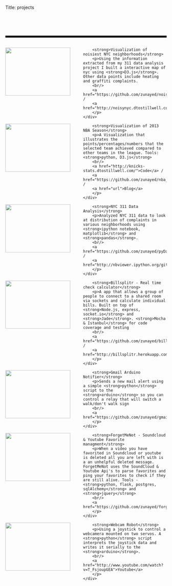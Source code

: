 Title: projects


<div class="grid-container" style="margin: 80px 0; border-top: 6px solid black;">
<br/>
<div class="project">
<div class="grid-100">
    <div class="project-text">
        <img src="/images/projects/noisynyc.jpg" height="150" width="203" align="left" style="margin-right: 40px;" />

        <strong>Visualization of noisiest NYC neighborhoods</strong>
        <p>Using the information extracted from my 311 data analysis project I built a interactive map of nyc using <strong>D3.js</strong>. Other data points include heating and graffiti complaints.
        <br/>
        <a href="https://github.com/zunayed/noisyNYC">Code</a> /
        <a href="http://noisynyc.dtostillwell.com">Demo</a> 
        </p>
    </div>
</div>
</div>

<div class="project">
<div class="grid-100">
    <div class="project-text">
        <img src="/images/projects/nba_stats.png" height="150" width="203" align="left" style="margin-right: 40px;" />

        <strong>Visualization of 2013 NBA Season</strong>
        <p>A Visualization that illustrates the points/percentages/numbers that the selected team achieved compared to other teams in the league. Tools: <strong>python, D3.js</strong> 
        <br/>
        <a href="http://knicks-stats.dtostillwell.com/">Code</a> /
        <a href="https://github.com/zunayed/nba_stats">Demo</a> /
        <a href="url">Blog</a> 
        </p>
    </div>
</div>
</div>

<div class="project">
<div class="grid-100">
    <div class="project-text">
        <img src="/images/projects/311_analysis.png" height="150" width="203" align="left" style="margin-right: 40px;"/>

        <strong>NYC 311 Data Analysis</strong>
        <p>Analyzed NYC 311 data to look at distribution of complaints in various neighborhoods using <strong>ipython notebook, matplotlib</strong> and <strong>pandas</strong>.
        <br/>
        <a href="https://github.com/zunayed/pyDataAnalysis">Code</a> /
        <a href="http://nbviewer.ipython.org/github/zunayed/pyDataAnalysis/blob/2b49240c0247c684b58b41c01228f1308d793c68/Noisy%20Neighborhoods%20in%20NYC.ipynb">Demo</a> 
        </p>
    </div>
</div>
</div>

<div class="project">
<div class="grid-100">
    <div class="project-text">
        <img src="/images/projects/billsplitr.png" height="150" width="203" align="left" style="margin-right: 40px;"/>

        <strong>Billsplitr - Real time check calculator</strong>
        <p>A app that allows a group of people to connect to a shared room via sockets and calculate individual bills. Built on top of <strong>Node.js, express, socket.io</strong> and <strong>Jade</strong>. <strong>Mocha & Istanbul</strong> for code coverage and testing
        <br/>
        <a href="https://github.com/zunayed/billsplitr">Code</a> /
        <a href="http://billsplitr.herokuapp.com/">Demo</a> 
        </p>
    </div>
</div>
</div>

<div class="project">
<div class="grid-100">
    <div class="project-text">
        <img src="/images/projects/gmail_notifier.jpeg" height="150" width="203" align="left" style="margin-right: 40px;"/>

        <strong>Gmail Arduino Notifier</strong>
        <p>Sends a new mail alert using a simple <strong>python</strong> script to the <strong>arduino</strong> so you can control a relay that will switch a walk/don't walk sign
        <br/>
        <a href="https://github.com/zunayed/gmail_arduino_notifier">Code</a> 
        </p>
    </div>
</div>
</div>

<div class="project">
<div class="grid-100">
    <div class="project-text">
        <img src="/images/projects/forgetmenot.png" height="150" width="203" align="left" style="margin-right: 40px;"/>

        <strong>ForgetMeNot - Soundcloud & Youtube Favorite managment</strong>
        <p>When a video you have favorited in Soundcloud or youtube is deleted all you are left with is a an unhelpful deleted message. ForgetMeNot uses the SoundCloud & Youtube Api's to parse favorites and ping your favorites to check if they are still alive. Tools - <strong>python, flask, postgres, sqlAlchemy</strong> and <strong>jquery</strong>
        <br/>
        <a href="https://github.com/zunayed/forgetmenot">Code</a> 
        </p>
    </div>
</div>
</div>

<div class="project">
<div class="grid-100">
    <div class="project-text">
        <img src="/images/projects/webcamrobot.jpg" height="150" width="203" align="left" style="margin-right: 40px;"/>

        <strong>Webcam Robot</strong>
        <p>Using a joystick to control a webcamera mounted on two servos. A <strong>python</strong> script interprets the joystick data and writes it serially to the <strong>arduino</strong>. 
        <br/>
        <a href="http://www.youtube.com/watch?v=T_FsjoupGEA">Youtube</a> 
        </p>
    </div>
</div>
</div>

</div>
